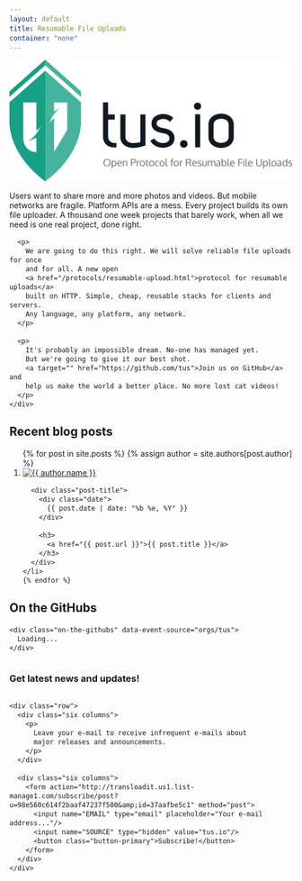 ```yaml
---
layout: default
title: Resumable File Uploads
container: "none"
---
```


<div class="intro">
  <div class="container">
    <img class="banner" src="/assets/img/tus1.png" alt="Tus - Resumable File Uploads" />
  </div>

  <div class="mission">
    <div class="container">
      <p>
        Users want to share more and more photos and videos. But mobile networks
        are fragile. Platform APIs are a mess. Every project builds its own file
        uploader. A thousand one week projects that barely work, when all we need
        is one real project, done right.
      </p>

      <p>
        We are going to do this right. We will solve reliable file uploads for once
        and for all. A new open
        <a href="/protocols/resumable-upload.html">protocol for resumable uploads</a>
        built on HTTP. Simple, cheap, reusable stacks for clients and servers.
        Any language, any platform, any network.
      </p>

      <p>
        It's probably an impossible dream. No-one has managed yet.
        But we're going to give it our best shot.
        <a target="" href="https://github.com/tus">Join us on GitHub</a> and
        help us make the world a better place. No more lost cat videos!
      </p>
    </div>
  </div>
</div>

<div class="container">
  <h2>Recent blog posts</h2>

  <ol class="posts">
    {% for post in site.posts %}
    {% assign author = site.authors[post.author] %}
    <li>
      <div class="author">
        <a href="http://twitter.com/{{author.twitter}}" title="{{ author.name }}">
          <img
            src="https://secure.gravatar.com/avatar/{{author.gravatar}}&s=64"
            class="gravatar"
            alt="{{ author.name }}">
        </a>
      </div>

      <div class="post-title">
        <div class="date">
          {{ post.date | date: "%b %e, %Y" }}
        </div>

        <h3>
          <a href="{{ post.url }}">{{ post.title }}</a>
        </h3>
      </div>
    </li>
    {% endfor %}
  </ol>

  <div class="on-the-githubs-container">
    <h2>On the GitHubs</h2>

    <div class="on-the-githubs" data-event-source="orgs/tus">
      Loading...
    </div>
  </div>
</div>

<div class="subscription-form">
  <div class="container">
    <div class="row">
      <div class="twelve columns">
        <h3>Get latest news and updates!</h3>
      </div>
    </div>

    <div class="row">
      <div class="six columns">
        <p>
          Leave your e-mail to receive infrequent e-mails about
          major releases and announcements.
        </p>
      </div>

      <div class="six columns">
        <form action="http://transloadit.us1.list-manage1.com/subscribe/post?u=98e560c614f2baaf47237f500&amp;id=37aafbe5c1" method="post">
          <input name="EMAIL" type="email" placeholder="Your e-mail address..."/>
          <input name="SOURCE" type="hidden" value="tus.io"/>
          <button class="button-primary">Subscribe!</button>
        </form>
      </div>
    </div>
  </div>
</div>
